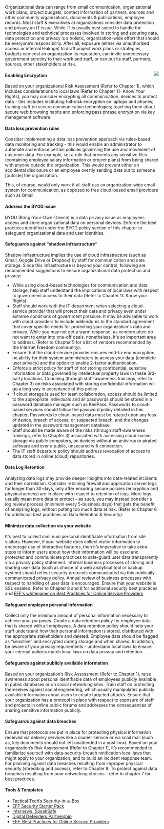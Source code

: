 
Organizational data can range from email communication, organizational work plans, project budgets, contact information of partners, sources and other community organizations, documents & publications, employee records. Most staff & executives at organizations consider data protection and privacy an IT issue. While IT is usually best suited to handle the technologies and technical processes involved in storing and securing data, data protection and privacy is a holistic, organization-wide effort that should be everyone’s responsibility. After all, exposure (either via unauthorized access or internal leakage) to draft project work plans or strategies, budgets can cost an organization its reputation, can invite unnecessary government scrutiny to their work and staff, or can put its staff, partners, sources, other stakeholders at risk.

<img style="float: right" src="images/tb_2a.png">

#### Enabling Encryption ####

Based on your organizational Risk Assessment (Refer to Chapter 1), which includes considerations to local laws (Refer to Chapter 11- Know Your Rights), you may consider encrypting all communication, devices to protect data - this includes instituting full-disk encryption on laptops and phones; training staff on secure communication technologies; teaching them about secure web browsing habits and enforcing pass phrase encryption via key management software.

#### Data loss prevention rules ####

Consider implementing a data loss prevention approach via rules-based data monitoring and tracking - this would enable an administrator to automate and enforce certain policies governing the use and movement of customer data. For example, set a rule that prevents any sensitive files (containing employee salary information or project plans) from being shared with anyone outside the organization. This would prevent either an accidental disclosure or an employee overtly sending data out to someone [outside] the organization.

This, of course, would only work if all staff use an organization-wide email system for communication, as opposed to free cloud-based email providers such as Gmail.

#### Address the BYOD issue ####

BYOD (Bring-Your-Own-Device) is a data privacy issue as employees access and  store organizational data on personal devices. Enforce the best practices identified under the BYOD policy section of this chapter to safeguard organizational data and user identities.

#### Safeguards against “shadow infrastructure” ####

Shadow infrastructure implies the use of cloud infrastructure (such as Gmail, Google Drive or Dropbox) by staff for communication and data storage. Since this infrastructure is beyond your control, following are recommended suggestions to ensure organizational data protection and  privacy:

- While using cloud-based technologies for communication and data storage, help staff understand the implications of local laws with respect to government access to their data (Refer to Chapter 11: Know your Rights)
- Staff should work with the IT department when selecting a cloud-service provider that will protect their data and  privacy even under extreme conditions of government pressure. It may be advisable to work with cloud providers to include addendums to the standard agreement that cover specific needs for protecting your organization's data and privacy. While you may not get a warm response, as vendors often do not want to enter into one-off deals, nonetheless, it's an important area to address. (Refer to Chapter 5 for a list of vendors recommended by the Internet Freedom community).
- Ensure that the cloud-service provider ensures end-to-end encryption, no ability for their system administrators to access your data (complete user privacy) and the option to enable 2-factor authentication.
- Enforce a strict policy for staff of not storing confidential, sensitive information or data governed by intellectual property laws in these 3rd-party locations. Coaching (through staff-awareness trainings, refer to Chapter 3) on risks associated with storing confidential information will go a long way in acceptance of this policy. 
- If cloud storage is used for team collaboration, access should be limited to the appropriate individuals and all passwords should be stored in a password database manager such as KeePass. Passwords to cloud-based services should follow the password policy detailed in this chapter. Passwords to cloud-based data must be rotated upon any loss of device, breach of access, or suspected breach, and the changes updated in the password management database.
- Staff should be made aware of the risks (through staff-awareness trainings, refer to Chapter 3) associated with accessing cloud-based storage via public computers, on devices without an antivirus or pirated software and over a public, unsecured wifi connection.
- The IT staff departure policy should address revocation of access to data stored in online (cloud) repositories.

#### Data Log Retention ####

Analyzing data logs may provide deeper insights into data-related incidents and their correlation. Consider retaining firewall and application server logs for longer than 30-days, only after ensuring secure policies (encryption and physical access) are in place with respect to retention of logs. More logs usually mean more data to protect – as such, you may instead consider a log review process (minimum every 5-business days) that gets the benefit of analyzing logs, without putting too much data at risk. (Refer to Chapter 6 for additional best practices on Data Retention & Security).

#### Minimize data collection via your website ####

It's best to collect minimum personal identifiable information from site visitors. However, if your website does collect visitor information to encourage use of interactive features, then it’s imperative to take extra steps to inform users about how their information will be used and protected and communicate practices to safe-guard user data transparently via a privacy policy statement. Internal business processes of storing and sharing user data (such as choice of a web analytical tool or backup system) should reflect security protocols communicated via this publically-communicated privacy policy. Annual review of business processes with respect to handling of user data is encouraged. Ensure that your website is SSL enabled. Refer to Chapter 8 and 9 for additional security best practices and [EFF's whitepaper on Best Practices for Online Service Providers](https://www.eff.org/wp/osp)


#### Safeguard employee personal information ####

Collect only the minimum amount of personal information necessary to achieve your purposes. Create a data retention policy for employee data that is shared with all employees. A data retention policy should help your staff understand how their personal information is stored, distributed with the appropriate stakeholders and deleted. Employee data should be flagged as “sensitive” and encrypted during storage and when shared. In addition, be aware of your privacy requirements - understand local laws to ensure your internal policies match local laws on data privacy and retention.

#### Safeguards against publicly available information ####

Based on your organization’s Risk Assessment (Refer to Chapter 1), raise awareness about personal identifiable data of employees publicly available in public databases or on social networking sites. Train staff on protecting themselves against social engineering, which usually manipulates publicly available information about users to create targeted attacks. Ensure that your organization has a protocol in place with respect to exposure of staff and projects in online public forums and addresses the consequences of sharing sensitive information publicly.

#### Safeguards against data breaches ####

Ensure that protocols are put in place for protecting physical information received via delivery services like a courier service or via snail mail (such as, key documents should not left unattended in a post-box). Based on your organization’s Risk Assessment (Refer to Chapter 1), it’s recommended to familiarize yourself with data-security-breach notification local laws that might apply to your organization, and to build an incident response team. For planning against data breaches resulting from improper physical security (shredding and access), refer to Chapter 8. To protect against data breaches resulting from poor networking choices - refer to chapter 7 for best practices.

#### Tools & Templates ####

- [Tactical Tech’s Security-in-a-Box](https://securityinabox.org/)
- [EFF Security Starter Pack](https://ssd.eff.org/)
- [Internews, SpeakSafe](https://speaksafe.internews.org/)
- [Digital Defenders Partnership](http://digitaldefenders.org/digitalfirstaid/)
- [EFF, Best Practices for Online Service Providers](https://www.eff.org/wp/osp)
